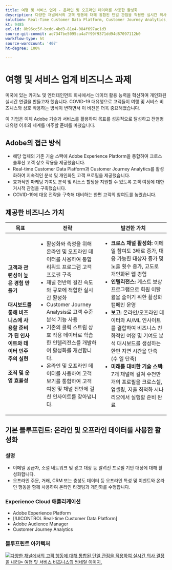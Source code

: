 ```yaml
---
title: 여행 및 서비스 업계 - 온라인 및 오프라인 데이터를 사용한 활성화
description: 다양한 채널에서의 고객 행동에 대해 통합된 단일 관점을 적용한 실시간 의사 결정.
solution: Real-Time Customer Data Platform, Customer Journey Analytics, Analytics, Audience Manager, Experience Manager, Target
kt: 9485
exl-id: 8b96cc5f-bcdd-4bd3-81e4-084f697ac1d3
source-git-commit: ae7347be5095ca4a7f99f9371dd94d87097112b0
workflow-type: ht
source-wordcount: '407'
ht-degree: 100%

---
```


# 여행 및 서비스 업계 비즈니스 과제

미국에 있는 카지노 및 엔터테인먼트 회사에서는 데이터 활용 능력을 혁신하여 개인화된 실시간 연결을 만들고자 했습니다.  COVID-19 대유행으로 고객들이 여행 및 서비스 비즈니스와 상호 작용하는 방식이 변하면서 이 비전은 더욱 중요해졌습니다.

이 기업은 이제 Adobe 기술과 서비스를 활용하여 목표를 성공적으로 달성하고 전염병 대유행 이후의 세계를 마주할 준비를 마쳤습니다.

## Adobe의 접근 방식

* 해당 업체의 기존 기술 스택에 Adobe Experience Platform을 통합하여 크로스 솔루션 고객 상호 작용을 제공했습니다.
* Real-time Customer Data Platform과 Customer Journey Analytics를 활성화하여 지속적인 분석 및 개인화된 고객 프로필을 제공했습니다.
* 효과적인 마케팅 기여도 분석 및 리소스 할당을 지원할 수 있도록 고객 여정에 대한 거시적 관점을 구축했습니다.
* COVID-19에 대응 전략을 구축해 대비하는 한편 고객의 참여도를 높였습니다.

## 제공한 비즈니스 가치

| 목표 | 전략 | 발견한 가치 |
|---|---|---|
| **고객과 관련성이 높은 경험 만들기&#x200B;**<br></br>**대시보드를 통해 비즈니스에 사용할 준비가 된 인사이트와 데이터 민주주의 실현&#x200B;**<br></br>**조직 및 운영 효율성**</ul> | <ul><li>활성화와 측정을 위해 온라인 및 오프라인 데이터를 사용하여 통합 리워드 프로그램 고객 프로필 구축</li><li>채널 전반에 걸친 속도와 규모에 적합한 실시간 활성화</li><li>Customer Journey Analysis로 고객 수준 분석 기능 사용</li><li>기존의 클릭 스트림 상호 작용 데이터로 학습한 인텔리전스를 개발하여 활성화를 개선합니다.</li><li>온라인 및 오프라인 데이터를 사용하여 고객 보기를 통합하여 고객 여정 및 채널 전반에 걸친 인사이트를 찾아냅니다.</li></ul> | <ul><li><strong> 크로스 채널 활성화: </strong>이메일 참여도 3배로 증가, 대응 가능한 대상자 증가 및 노출 횟수 증가, 고도로 개인화된 웹 경험 </li><li><strong>인텔리전스: </strong>게스트 보상 프로그램으로 회원 이탈률을 줄이기 위한 활성화 캠페인 운영</li><li><strong>보고: </strong>온라인/오프라인 데이터와 AI/ML 인사이트를 결합하여 비즈니스 친화적인 여정 및 기여도 분석 대시보드를 생성하는 한편 지연 시간을 단축(수 일 단축)</li><li><strong>미래를 대비한 기술 스택: </strong>7개 채널에 걸쳐 수천만 개의 프로필을 크로스셀, 업셀링, 지출 최적화 시나리오에서 실행할 준비 완료</li></ul> |

## 기본 블루프린트: 온라인 및 오프라인 데이터를 사용한 활성화

### 설명

<ul><li>이메일 공급자, 소셜 네트워크 및 광고 대상 등 알려진 프로필 기반 대상에 대해 활성화합니다.</li><li>오프라인 주문, 거래, CRM 또는 충성도 데이터 등 오프라인 특성 및 이벤트와 온라인 행동을 함께 사용하여 온라인 타겟팅과 개인화를 수행합니다.</li></li></ul>

### Experience Cloud 애플리케이션

<ul><li>Adobe Experience Platform  </li><li>[!UICONTROL Real-time Customer Data Platform]</li><li>Adobe Audience Manager</li><li>Customer Journey Analytics</li></ul>

### 블루프린트 아키텍처

<a href="https://experienceleague.adobe.com/docs/blueprints-learn/architecture/audience-activation/platform-and-applications.html?lang=ko"><img alt="다양한 채널에서의 고객 행동에 대해 통합된 단일 관점을 적용하여 실시간 의사 결정을 내리는 여행 및 서비스 비즈니스의 썸네일 이미지." src="https://experienceleague.adobe.com/docs/blueprints-learn/assets/known_activation.svg" class="modal-image" /></a>
